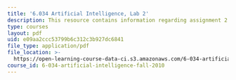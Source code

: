 ```yaml
---
title: '6.034 Artificial Intelligence, Lab 2'
description: This resource contains information regarding assignment 2.
type: courses
layout: pdf
uid: e09aa2ccc53799b6c312c3b927dc6841
file_type: application/pdf
file_location: >-
  https://open-learning-course-data-ci.s3.amazonaws.com/6-034-artificial-intelligence-fall-2010/e09aa2ccc53799b6c312c3b927dc6841_MIT6_034F10_lab2.pdf
course_id: 6-034-artificial-intelligence-fall-2010
---
```

